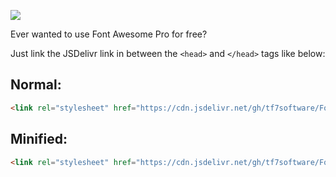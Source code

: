 [![](https://data.jsdelivr.com/v1/package/gh/tf7software/Font-Awesome-pro-cdn/badge)](https://www.jsdelivr.com/package/gh/tf7software/Font-Awesome-pro-cdn)

Ever wanted to use Font Awesome Pro for free?

Just link the JSDelivr link in between the `<head>` and `</head>` tags like below:

## Normal:
```html
<link rel="stylesheet" href="https://cdn.jsdelivr.net/gh/tf7software/Font-Awesome-pro-cdn@main/css/all.css">
```

## Minified:
```html
<link rel="stylesheet" href="https://cdn.jsdelivr.net/gh/tf7software/Font-Awesome-pro-cdn@refs/heads/main/css/all.min.css">
```
